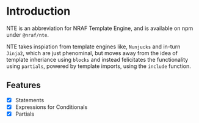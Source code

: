 # Introduction

NTE is an abbreviation for NRAF Template Engine, and is available on npm under `@nraf/nte`.

NTE takes inspiation from template engines like, `Nunjucks` and in-turn `Jinja2`, which are just phenominal, but moves away from the idea of template inheriance using `blocks` and instead felicitates the functionality using `partials`, powered by template imports, using the `include` function.

## Features

- [x] Statements
- [x] Expressions for Conditionals
- [x] Partials
